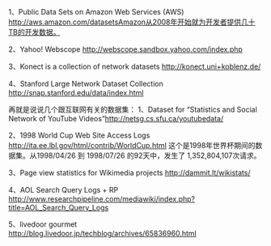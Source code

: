 1、Public Data Sets on Amazon Web Services (AWS) http://aws.amazon.com/datasetsAmazon从2008年开始就为开发者提供几十TB的开发数据。

2、Yahoo! Webscope http://webscope.sandbox.yahoo.com/index.php

3、Konect is a collection of network datasets http://konect.uni+koblenz.de/

4、Stanford Large Network Dataset Collection http://snap.stanford.edu/data/index.html

再就是说说几个跟互联网有关的数据集： 1、Dataset for “Statistics and Social Network of YouTube Videos”http://netsg.cs.sfu.ca/youtubedata/

2、1998 World Cup Web Site Access Logs http://ita.ee.lbl.gov/html/contrib/WorldCup.html 这个是1998年世界杯期间的数据集。从1998/04/26 到 1998/07/26 的92天中，发生了 1,352,804,107次请求。

3、Page view statistics for Wikimedia projects http://dammit.lt/wikistats/

4、AOL Search Query Logs + RP http://www.researchpipeline.com/mediawiki/index.php?title=AOL_Search_Query_Logs

5、livedoor gourmet http://blog.livedoor.jp/techblog/archives/65836960.html
